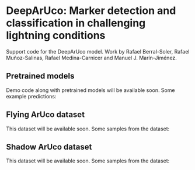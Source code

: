 # DeepArUco: Marker detection and classification in challenging lightning conditions
Support code for the DeepArUco model. Work by Rafael Berral-Soler, Rafael Muñoz-Salinas, Rafael Medina-Carnicer and Manuel J. Marín-Jiménez.

## Pretrained models
Demo code along with pretrained models will be available soon. 
Some example predictions:

## Flying ArUco dataset
This dataset will be available soon. 
Some samples from the dataset:

## Shadow ArUco dataset
This dataset will be available soon. 
Some samples from the dataset:
